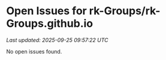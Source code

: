 # Open Issues for rk-Groups/rk-Groups.github.io

*Last updated: 2025-09-25 09:57:22 UTC*

No open issues found.
